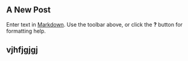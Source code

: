 ## A New Post

Enter text in [Markdown](http://daringfireball.net/projects/markdown/). Use the toolbar above, or click the **?** button for formatting help.

## vjhfjgjgj
